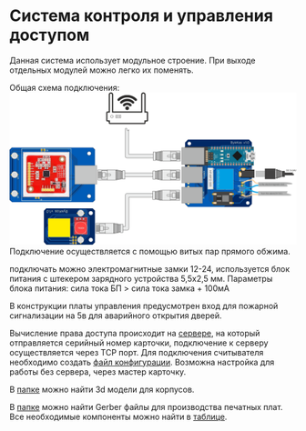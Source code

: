 # Система контроля и управления доступом
Данная система использует модульное строение. При выходе отдельных модулей можно легко их поменять. 

Общая схема подключения:
![общая схема подключения](images/assamble.png)
Подключение осуществляется с помощью витых пар прямого обжима. 

подключать можно электромагнитные замки 12-24, используется блок питания с штекером зарядного устройства 5,5x2,5 мм. 
Параметры блока питания: сила тока БП > сила тока замка + 100мА

В конструкции платы управления предусмотрен вход для пожарной сигнализации на 5в для аварийного открытия дверей.


Вычисление права доступа происходит на [сервере](Locks_server), на который отправляется серийный номер карточки, подключение к серверу осуществляется через TCP порт. Для подключения считывателя необходимо создать [файл конфигурации](Locks_server/config). Возможна настройка для работы без сервера, через мастер карточку.

В [папке](3D_models) можно найти 3d модели для корпусов.

В [папке](Gerber) можно найти Gerber файлы для производства печатных плат.
Все необходимые компоненты можно найти в [таблице](parts.xlsx).
